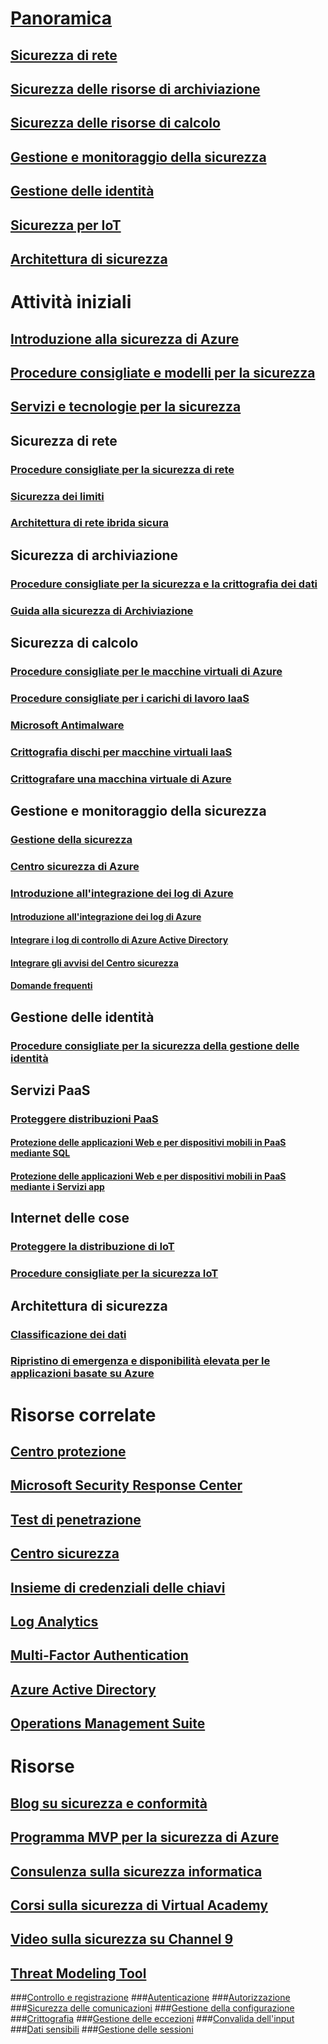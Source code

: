 # [Panoramica](security-get-started-overview.md)
## [Sicurezza di rete](security-network-overview.md)
## [Sicurezza delle risorse di archiviazione](security-storage-overview.md)
## [Sicurezza delle risorse di calcolo](security-virtual-machines-overview.md)
## [Gestione e monitoraggio della sicurezza](security-management-and-monitoring-overview.md)
## [Gestione delle identità](security-identity-management-overview.md)
## [Sicurezza per IoT](../iot-suite/iot-security-architecture.md#security-in-iot)
## [Architettura di sicurezza](azure-security-architecture-overview.md)

# Attività iniziali
## [Introduzione alla sicurezza di Azure](azure-security-getting-started.md)
## [Procedure consigliate e modelli per la sicurezza](security-best-practices-and-patterns.md)
## [Servizi e tecnologie per la sicurezza](azure-security-services-technologies.md)

## Sicurezza di rete
### [Procedure consigliate per la sicurezza di rete](azure-security-network-security-best-practices.md)
### [Sicurezza dei limiti](../best-practices-network-security.md?toc=%2fazure%2fsecurity%2ftoc.json)
### [Architettura di rete ibrida sicura](../guidance/guidance-iaas-ra-secure-vnet-hybrid.md?toc=%2fazure%2fsecurity%2ftoc.json)

## Sicurezza di archiviazione
### [Procedure consigliate per la sicurezza e la crittografia dei dati](azure-security-data-encryption-best-practices.md)
### [Guida alla sicurezza di Archiviazione](../storage/storage-security-guide.md?toc=%2fazure%2fsecurity%2ftoc.json)

## Sicurezza di calcolo
### [Procedure consigliate per le macchine virtuali di Azure](azure-security-best-practices-vms.md)
### [Procedure consigliate per i carichi di lavoro IaaS](azure-security-iaas.md)
### [Microsoft Antimalware](azure-security-antimalware.md)
### [Crittografia dischi per macchine virtuali IaaS](azure-security-disk-encryption.md)
### [Crittografare una macchina virtuale di Azure](../security-center/security-center-disk-encryption.md?toc=%2fazure%2fsecurity%2ftoc.json)

## Gestione e monitoraggio della sicurezza
### [Gestione della sicurezza](azure-security-management.md)
### [Centro sicurezza di Azure](../security-center/security-center-intro.md?toc=%2fazure%2fsecurity%2ftoc.json)
### [Introduzione all'integrazione dei log di Azure](security-azure-log-integration-overview.md)
#### [Introduzione all'integrazione dei log di Azure](security-azure-log-integration-get-started.md)
#### [Integrare i log di controllo di Azure Active Directory](security-azure-log-integration-ad.md)
#### [Integrare gli avvisi del Centro sicurezza](security-azure-log-integration-security-center.md)
#### [Domande frequenti](security-azure-log-integration-faq.md)

## Gestione delle identità
### [Procedure consigliate per la sicurezza della gestione delle identità](azure-security-identity-management-best-practices.md)

## Servizi PaaS
### [Proteggere distribuzioni PaaS](security-paas-deployments.md)
#### [Protezione delle applicazioni Web e per dispositivi mobili in PaaS mediante SQL](security-paas-applications-using-sql.md)
#### [Protezione delle applicazioni Web e per dispositivi mobili in PaaS mediante i Servizi app](security-paas-applications-using-app-services.md)

## Internet delle cose
### [Proteggere la distribuzione di IoT](../iot-suite/iot-suite-security-deployment.md)
### [Procedure consigliate per la sicurezza IoT](../iot-suite/iot-security-best-practices.md)

## Architettura di sicurezza
### [Classificazione dei dati](azure-security-data-classification.md)
### [Ripristino di emergenza e disponibilità elevata per le applicazioni basate su Azure](../resiliency/resiliency-disaster-recovery-high-availability-azure-applications.md?toc=%2fazure%2fsecurity%2ftoc.json)

# Risorse correlate
## [Centro protezione](security-microsoft-trust-center.md)
## [Microsoft Security Response Center](azure-security-response-center.md)
## [Test di penetrazione](azure-security-pen-testing.md)
## [Centro sicurezza](../security-center/security-center-intro.md?toc=%2fazure%2fsecurity-center%2ftoc.json)
## [Insieme di credenziali delle chiavi](../key-vault/key-vault-whatis.md)
## [Log Analytics](../log-analytics/log-analytics-overview.md)
## [Multi-Factor Authentication](../multi-factor-authentication/multi-factor-authentication.md)
## [Azure Active Directory](../active-directory/active-directory-whatis.md)
## [Operations Management Suite](../operations-management-suite/oms-security-getting-started.md)

# Risorse
## [Blog su sicurezza e conformità](http://blogs.msdn.com/b/azuresecurity/)
## [Programma MVP per la sicurezza di Azure](azure-security-mvp.md)
## [Consulenza sulla sicurezza informatica](azure-security-cyber-services.md)
## [Corsi sulla sicurezza di Virtual Academy](security-microsoft-virtual-academy.md)
## [Video sulla sicurezza su Channel 9](security-channel-nine.md)
## [Threat Modeling Tool](azure-security-threat-modeling-tool.md)
###[Controllo e registrazione](azure-security-threat-modeling-tool-auditing-and-logging.md)
###[Autenticazione](azure-security-threat-modeling-tool-authentication.md)
###[Autorizzazione](azure-security-threat-modeling-tool-authorization.md)
###[Sicurezza delle comunicazioni](azure-security-threat-modeling-tool-communication-security.md)
###[Gestione della configurazione](azure-security-threat-modeling-tool-configuration-management.md)
###[Crittografia](azure-security-threat-modeling-tool-cryptography.md)
###[Gestione delle eccezioni](azure-security-threat-modeling-tool-exception-management.md)
###[Convalida dell'input](azure-security-threat-modeling-tool-input-validation.md)
###[Dati sensibili](azure-security-threat-modeling-tool-sensitive-data.md)
###[Gestione delle sessioni](azure-security-threat-modeling-tool-session-management.md)
